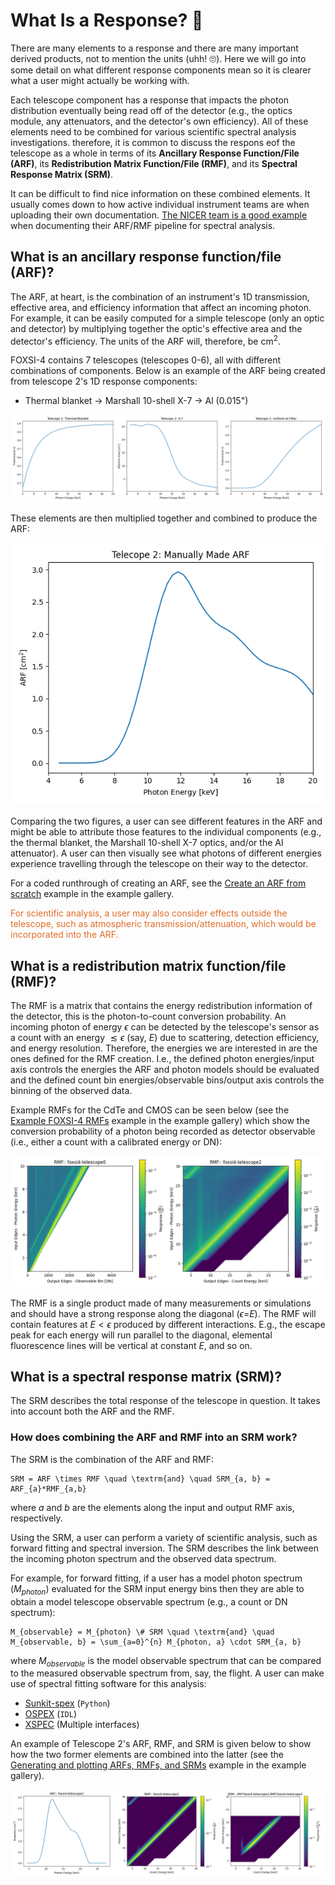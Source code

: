 # What Is a Response? <span>&#129418;</span>

There are many elements to a response and there are many important derived products, not to mention the units (uhh! <span>&#128580;</span>). Here we will go into some detail on what different response components mean so it is clearer what a user might actually be working with.

Each telescope component has a response that impacts the photon distribution eventually being read off of the detector (e.g., the optics module, any attenuators, and the detector's own efficiency). All of these elements need to be combined for various scientific spectral analysis investigations. therefore, it is common to discuss the respons eof the telescope as a whole in terms of its **Ancillary Response Function/File (ARF)**, its **Redistribution Matrix Function/File (RMF)**, and its **Spectral Response Matrix (SRM)**.

It can be difficult to find nice information on these combined elements. It usually comes down to how active individual instrument teams are when uploading their own documentation. [The NICER team is a good example](https://heasarc.gsfc.nasa.gov/docs/nicer/analysis_threads/arf-rmf/#:~:text=Introduction) when documenting their ARF/RMF pipeline for spectral analysis.

## What is an ancillary response function/file (ARF)?

The ARF, at heart, is the combination of an instrument's 1D transmission, effective area, and efficiency information that affect an incoming photon. For example, it can be easily computed for a simple telescope (only an optic and detector) by multiplying together the optic's effective area and the detector's efficiency. The units of the ARF will, therefore, be cm<sup>2</sup>.

FOXSI-4 contains 7 telescopes (telescopes 0-6), all with different combinations of components. Below is an example of the ARF being created from telescope 2's 1D response components:

- Thermal blanket -> Marshall 10-shell X-7 -> Al (0.015")

![FOXSI-4-telescope2-1D-elements](../response_tools/assets/arf_components_tel2.png "FOXSI-4 telescope 2 ARF make-up.")

These elements are then multiplied together and combined to produce the ARF:

![FOXSI-4-telescope2-1D-ARF](../response_tools/assets/arf_manual_tel2.png "FOXSI-4 telescope 2 ARF.")

Comparing the two figures, a user can see different features in the ARF and might be able to attribute those features to the individual components (e.g., the thermal blanket, the Marshall 10-shell X-7 optics, and/or the Al attenuator). A user can then visually see what photons of different energies experience travelling through the telescope on their way to the detector.

For a coded runthrough of creating an ARF, see the [Create an ARF from scratch](https://foxsi.github.io/response-tools/auto_examples/plot_arf_from_scratch.html#sphx-glr-auto-examples-plot-arf-from-scratch-py) example in the example gallery.

<span style="color:#e16b27">For scientific analysis, a user may also consider effects outside the telescope, such as atmospheric transmission/attenuation, which would be incorporated into the ARF.</span>

## What is a redistribution matrix function/file (RMF)?

The RMF is a matrix that contains the energy redistribution information of the detector, this is the photon-to-count conversion probability. An incoming photon of energy $\epsilon$ can be detected by the telescope's sensor as a count with an energy $\lesssim\epsilon$ (say, $E$) due to scattering, detection efficiency, and energy resolution. Therefore, the energies we are interested in are the ones defined for the RMF creation. I.e., the defined photon energies/input axis controls the energies the ARF and photon models should be evaluated and the defined count bin energies/observable bins/output axis controls the binning of the observed data.

Example RMFs for the CdTe and CMOS can be seen below (see the [Example FOXSI-4 RMFs](https://foxsi.github.io/response-tools/auto_examples/plot_rmf_examples.html#sphx-glr-auto-examples-plot-rmf-examples-py) example in the example gallery) which show the conversion probability of a photon being recorded as detector observable (i.e., either a count with a calibrated energy or DN):

![FOXSI-4-telescope0-and-2-2D-RMF](../response_tools/assets/tel0_and_2_rmf.png "FOXSI-4 telescope 0 and 2 RMF.")

The RMF is a single product made of many measurements or simulations and should have a strong response along the diagonal ($\epsilon$=$E$). The RMF will contain features at $E<\epsilon$ produced by different interactions. E.g., the escape peak for each energy will run parallel to the diagonal, elemental fluorescence lines will be vertical at constant $E$, and so on.

## What is a spectral response matrix (SRM)?

The SRM describes the total response of the telescope in question. It takes into account both the ARF and the RMF.

### How does combining the ARF and RMF into an SRM work?

The SRM is the combination of the ARF and RMF:

```{math}
SRM = ARF \times RMF \quad \textrm{and} \quad SRM_{a, b} = ARF_{a}*RMF_{a,b}
```

where $a$ and $b$ are the elements along the input and output RMF axis, respectively.

Using the SRM, a user can perform a variety of scientific analysis, such as forward fitting and spectral inversion. The SRM describes the link between the incoming photon spectrum and the observed data spectrum.

For example, for forward fitting, if a user has a model photon spectrum ($M_{photon}$) evaluated for the SRM input energy bins then they are able to obtain a model telescope observable spectrum (e.g., a count or DN spectrum):

```{math}
M_{observable} = M_{photon} \# SRM \quad \textrm{and} \quad M_{observable, b} = \sum_{a=0}^{n} M_{photon, a} \cdot SRM_{a, b}
```

where $M_{observable}$ is the model observable spectrum that can be compared to the measured observable spectrum from, say, the flight. A user can make use of spectral fitting software for this analysis:

- [Sunkit-spex](https://github.com/sunpy/sunkit-spex) (`Python`)
- [OSPEX](https://hesperia.gsfc.nasa.gov/ssw/packages/spex/doc/ospex_explanation.htm) (`IDL`)
- [XSPEC](https://heasarc.gsfc.nasa.gov/docs/software/xspec/) (Multiple interfaces)

An example of Telescope 2's ARF, RMF, and SRM is given below to show how the two former elements are combined into the latter (see the [Generating and plotting ARFs, RMFs, and SRMs](https://foxsi.github.io/response-tools/auto_examples/plot_arf_rmf_srm.html#sphx-glr-auto-examples-plot-arf-rmf-srm-py) example in the example gallery).

![FOXSI-4-telescope-2-ARF-RMF-SRM](../response_tools/assets/tel2_arf_rmf_srm.png "FOXSI-4 telescope 2 ARF, RMF, and SRM.")
